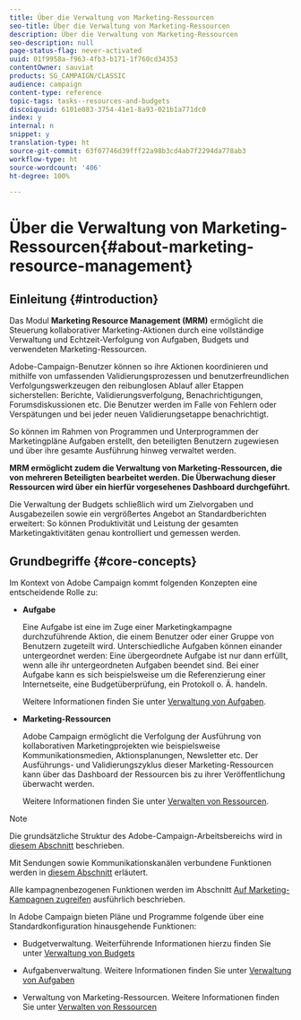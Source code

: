 ```yaml
---
title: Über die Verwaltung von Marketing-Ressourcen
seo-title: Über die Verwaltung von Marketing-Ressourcen
description: Über die Verwaltung von Marketing-Ressourcen
seo-description: null
page-status-flag: never-activated
uuid: 01f9958a-f963-4fb3-b171-1f760cd34353
contentOwner: sauviat
products: SG_CAMPAIGN/CLASSIC
audience: campaign
content-type: reference
topic-tags: tasks--resources-and-budgets
discoiquuid: 6101e083-3754-41e1-8a93-021b1a771dc0
index: y
internal: n
snippet: y
translation-type: ht
source-git-commit: 63f07746d39fff22a98b3cd4ab7f2294da778ab3
workflow-type: ht
source-wordcount: '406'
ht-degree: 100%

---
```



# Über die Verwaltung von Marketing-Ressourcen{#about-marketing-resource-management}

## Einleitung {#introduction}

Das Modul **Marketing Resource Management (MRM)** ermöglicht die Steuerung kollaborativer Marketing-Aktionen durch eine vollständige Verwaltung und Echtzeit-Verfolgung von Aufgaben, Budgets und verwendeten Marketing-Ressourcen.

Adobe-Campaign-Benutzer können so ihre Aktionen koordinieren und mithilfe von umfassenden Validierungsprozessen und benutzerfreundlichen Verfolgungswerkzeugen den reibunglosen Ablauf aller Etappen sicherstellen: Berichte, Validierungsverfolgung, Benachrichtigungen, Forumsdiskussionen etc. Die Benutzer werden im Falle von Fehlern oder Verspätungen und bei jeder neuen Validierungsetappe benachrichtigt.

So können im Rahmen von Programmen und Unterprogrammen der Marketingpläne Aufgaben erstellt, den beteiligten Benutzern zugewiesen und über ihre gesamte Ausführung hinweg verwaltet werden.

**MRM ermöglicht zudem die Verwaltung von Marketing-Ressourcen, die von mehreren Beteiligten bearbeitet werden. Die Überwachung dieser Ressourcen wird über ein hierfür vorgesehenes Dashboard durchgeführt.**

Die Verwaltung der Budgets schließlich wird um Zielvorgaben und Ausgabezeilen sowie ein vergrößertes Angebot an Standardberichten erweitert: So können Produktivität und Leistung der gesamten Marketingaktivitäten genau kontrolliert und gemessen werden.

## Grundbegriffe {#core-concepts}

Im Kontext von Adobe Campaign kommt folgenden Konzepten eine entscheidende Rolle zu:

* **Aufgabe**

   Eine Aufgabe ist eine im Zuge einer Marketingkampagne durchzuführende Aktion, die einem Benutzer oder einer Gruppe von Benutzern zugeteilt wird. Unterschiedliche Aufgaben können einander untergeordnet werden: Eine übergeordnete Aufgabe ist nur dann erfüllt, wenn alle ihr untergeordneten Aufgaben beendet sind. Bei einer Aufgabe kann es sich beispielsweise um die Referenzierung einer Internetseite, eine Budgetüberprüfung, ein Protokoll o. Ä. handeln.

   Weitere Informationen finden Sie unter [Verwaltung von Aufgaben](../../campaign/using/creating-and-managing-tasks.md).

* **Marketing-Ressourcen**

   Adobe Campaign ermöglicht die Verfolgung der Ausführung von kollaborativen Marketingprojekten wie beispielsweise Kommunikationsmedien, Aktionsplanungen, Newsletter etc. Der Ausführungs- und Validierungszyklus dieser Marketing-Ressourcen kann über das Dashboard der Ressourcen bis zu ihrer Veröffentlichung überwacht werden.

   Weitere Informationen finden Sie unter [Verwalten von Ressourcen](../../campaign/using/managing-marketing-resources.md).

>[!NOTE]
>
>Die grundsätzliche Struktur des Adobe-Campaign-Arbeitsbereichs wird in [diesem Abschnitt](../../platform/using/adobe-campaign-workspace.md) beschrieben.
>  
>Mit Sendungen sowie Kommunikationskanälen verbundene Funktionen werden in [diesem Abschnitt](../../delivery/using/steps-about-delivery-creation-steps.md) erläutert.
>
>Alle kampagnenbezogenen Funktionen werden im Abschnitt [Auf Marketing-Kampagnen zugreifen](../../campaign/using/accessing-marketing-campaigns.md) ausführlich beschrieben.

In Adobe Campaign bieten Pläne und Programme folgende über eine Standardkonfiguration hinausgehende Funktionen:

* Budgetverwaltung. Weiterführende Informationen hierzu finden Sie unter [Verwaltung von Budgets](../../campaign/using/controlling-costs.md)

* Aufgabenverwaltung. Weitere Informationen finden Sie unter [Verwaltung von Aufgaben](../../campaign/using/creating-and-managing-tasks.md)

* Verwaltung von Marketing-Ressourcen. Weitere Informationen finden Sie unter [Verwalten von Ressourcen](../../campaign/using/managing-marketing-resources.md)

